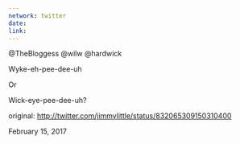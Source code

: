 ```yaml
---
network: twitter
date:
link:
---
```

@TheBloggess @wilw @hardwick 

Wyke-eh-pee-dee-uh

Or 

Wick-eye-pee-dee-uh? 

original: http://twitter.com/jimmylittle/status/832065309150310400 

February 15, 2017